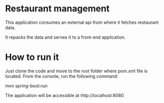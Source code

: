 # Restaurant management

This application consumes an external api from where it fetches restaurant data.

It repacks the data and serves it to a front-end application.

# How to run it

Just clone the code and move to the root folder where pom.xml file is located. From the console, run the following command:

mvn spring-boot:run

The application will be accessible at http://localhost:8080
